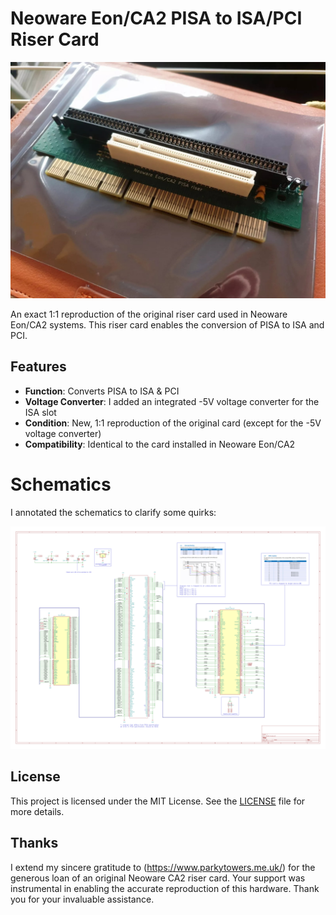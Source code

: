 # Neoware Eon/CA2 PISA to ISA/PCI Riser Card

![Product Image](./pcb.jpg)

An exact 1:1 reproduction of the original riser card used in Neoware Eon/CA2 systems. This riser card enables the conversion of PISA to ISA and PCI.

## Features

- **Function**: Converts PISA to ISA & PCI
- **Voltage Converter**: I added an integrated -5V voltage converter for the ISA slot
- **Condition**: New, 1:1 reproduction of the original card (except for the -5V voltage converter)
- **Compatibility**: Identical to the card installed in Neoware Eon/CA2

# Schematics

I annotated the schematics to clarify some quirks:

[![Schematics Thumbnail](./schematics_thumb.png)](./schematics.pdf)

## License

This project is licensed under the MIT License. See the [LICENSE](LICENSE) file for more details.

## Thanks

I extend my sincere gratitude to (https://www.parkytowers.me.uk/) for the generous loan of an original Neoware CA2 riser card. Your support was instrumental in enabling the accurate reproduction of this hardware. Thank you for your invaluable assistance.
